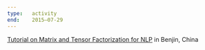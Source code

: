 ```yaml
---
type:   activity
end:    2015—07-29
---
```


[Tutorial on Matrix and Tensor Factorization for NLP][acl_tutorial_mf] in Benjin, China

[acl_tutorial_mf]: http://acl2015.org/tutorials-t5.html

